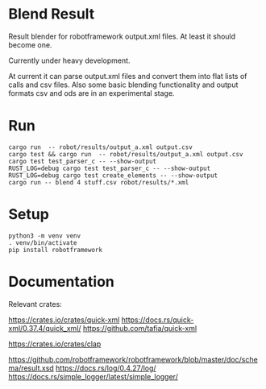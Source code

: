# Blend Result

Result blender for robotframework output.xml files.
At least it should become one.

Currently under heavy development.

At current it can parse output.xml files and convert them into flat lists of
calls and csv files.
Also some basic blending functionality and output formats csv and ods are
in an experimental stage.

# Run

    cargo run  -- robot/results/output_a.xml output.csv
    cargo test && cargo run  -- robot/results/output_a.xml output.csv
    cargo test test_parser_c -- --show-output
    RUST_LOG=debug cargo test test_parser_c -- --show-output
    RUST_LOG=debug cargo test create_elements -- --show-output
    cargo run -- blend 4 stuff.csv robot/results/*.xml

# Setup

    python3 -m venv venv
    . venv/bin/activate
    pip install robotframework

# Documentation

Relevant crates:

https://crates.io/crates/quick-xml
https://docs.rs/quick-xml/0.37.4/quick_xml/
https://github.com/tafia/quick-xml

https://crates.io/crates/clap


https://github.com/robotframework/robotframework/blob/master/doc/schema/result.xsd
https://docs.rs/log/0.4.27/log/
https://docs.rs/simple_logger/latest/simple_logger/
